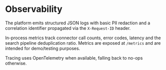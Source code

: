 # Observability

The platform emits structured JSON logs with basic PII redaction and a
correlation identifier propagated via the `X-Request-ID` header.

In-process metrics track connector call counts, error codes, latency and the
search pipeline deduplication ratio. Metrics are exposed at `/metrics` and are
intended for demo/testing purposes.

Tracing uses OpenTelemetry when available, falling back to no-ops otherwise.
